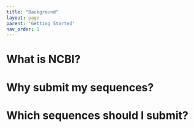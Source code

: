 ```yaml
---
title: "Background"
layout: page
parent: 'Getting Started'
nav_order: 1
---
```


# What is NCBI?

# Why submit my sequences?

# Which sequences should I submit? 